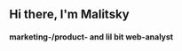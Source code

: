 <div id="header" align="left">
  <h2> Hi there, I'm Malitsky </h2>
   <h4> marketing-/product- and lil bit web-analyst </h4>
</div>
